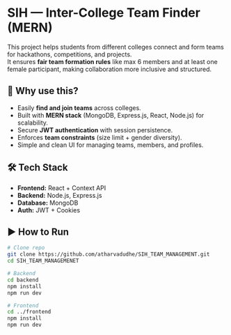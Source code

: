 # SIH — Inter-College Team Finder (MERN)

This project helps students from different colleges connect and form teams for hackathons, competitions, and projects.  
It ensures **fair team formation rules** like max 6 members and at least one female participant, making collaboration more inclusive and structured.

## 🚀 Why use this?
- Easily **find and join teams** across colleges.  
- Built with **MERN stack** (MongoDB, Express.js, React, Node.js) for scalability.  
- Secure **JWT authentication** with session persistence.  
- Enforces **team constraints** (size limit + gender diversity).  
- Simple and clean UI for managing teams, members, and profiles.

## 🛠️ Tech Stack
- **Frontend:** React + Context API  
- **Backend:** Node.js, Express.js  
- **Database:** MongoDB  
- **Auth:** JWT + Cookies  

## ▶️ How to Run
```bash
# Clone repo
git clone https://github.com/atharvadudhe/SIH_TEAM_MANAGEMENT.git
cd SIH_TEAM_MANAGEMENET

# Backend
cd backend
npm install
npm run dev

# Frontend
cd ../frontend
npm install
npm run dev
